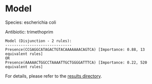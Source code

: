 
# Model

Species: escherichia coli

Antibiotic: trimethoprim

```
Model (Disjunction - 2 rules):
------------------------------
Presence(CCGAGGCATAGACTGTACAAAAAAACAGTCA) [Importance: 0.88, 13 equivalent rules]
OR
Presence(AAAAACTGGCCTAAAATTGCTGGGGATTTCA) [Importance: 0.22, 520 equivalent rules]

```

For details, please refer to the [results directory](../../../../../results/scm_b/escherichia+coli/trimethoprim/repeat_8/).

